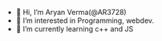 - 👋 Hi, I’m Aryan Verma(@AR3728)
- 👀 I’m interested in Programming, webdev.
- 🌱 I’m currently learning c++ and JS 

<!---
AR3728/AR3728 is a ✨ special ✨ repository because its `README.md` (this file) appears on your GitHub profile.
You can click the Preview link to take a look at your changes.
--->
